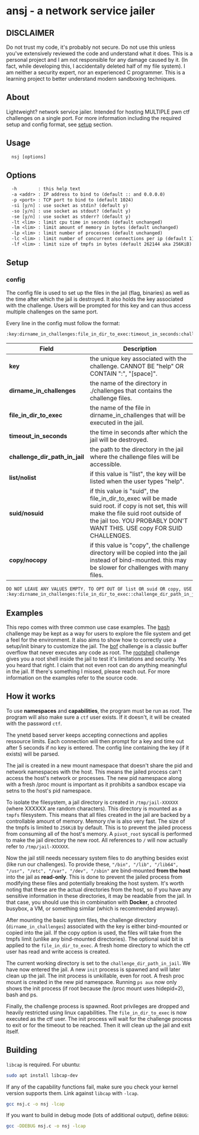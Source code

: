 # ansj - a network service jailer

## DISCLAIMER

Do not trust my code, it's probably not secure. Do not use this unless you've extensively reviewed the code and understand what it does. This is a personal project and I am not responsible for any damage caused by it. (In fact, while developing this, I accidentally deleted half of my file system). I am neither a security expert, nor an experienced C programmer. This is a learning project to better understand modern sandboxing techniques.

## About

Lightweight? network service jailer.
Intended for hosting MULTIPLE pwn ctf challenges on a single port.
For more information including the required setup and config format, see [setup](#setup) section.

## Usage

```txt
  nsj [options]
```

## Options

```txt
  -h        : this help text
  -a <addr> : IP address to bind to (default :: and 0.0.0.0)
  -p <port> : TCP port to bind to (default 1024)
  -si [y/n] : use socket as stdin? (default y)
  -so [y/n] : use socket as stdout? (default y)
  -se [y/n] : use socket as stderr? (default y)
  -lt <lim> : limit cpu time in seconds (default unchanged)
  -lm <lim> : limit amount of memory in bytes (default unchanged)
  -lp <lim> : limit number of processes (default unchanged)
  -lc <lim> : limit number of concurrent connections per ip (default 1)
  -lf <lim> : limit size of tmpfs in bytes (default 262144 aka 256KiB)
```

## Setup

### config

The config file is used to set up the files in the jail (flag, binaries) as well as the time after which the jail is destroyed. It also holds the key associated with the challenge. Users will be prompted for this key and can thus access multiple challenges on the same port.

Every line in the config must follow the format:

```txt
:key:dirname_in_challenges:file_in_dir_to_exec:timeout_in_seconds:challenge_dir_path_in_jail:list/nolist:suid/nosuid:copy/nocopy:
```

| Field | Description |
| --- | --- |
| **key** | the unique key associated with the challenge. CANNOT BE "help" OR CONTAIN ":", "[space]". |
| **dirname_in_challenges** | the name of the directory in ./challenges that contains the challenge files. |
| **file_in_dir_to_exec** | the name of the file in dirname_in_challenges that will be executed in the jail. |
| **timeout_in_seconds** | the time in seconds after which the jail will be destroyed. |
| **challenge_dir_path_in_jail** | the path to the directory in the jail where the challenge files will be accessible. |
| **list/nolist** | if this value is "list", the key will be listed when the user types "help". |
| **suid/nosuid** | if this value is "suid", the file_in_dir_to_exec will be made suid root. if copy is not set, this will make the file suid root outside of the jail too. YOU PROBABLY DON'T WANT THIS. USE copy FOR SUID CHALLENGES. |
| **copy/nocopy** | if this value is "copy", the challenge directory will be copied into the jail instead of bind-mounted. this may be slower for challenges with many files. |


```txt
DO NOT LEAVE ANY VALUES EMPTY. TO OPT OUT OF list OR suid OR copy, USE "nolist" OR "nosuid" OR "nocopy" OR LITERALLY ANY OTHER STRING. DO NOT DO THIS: 
:key:dirname_in_challenges:file_in_dir_to_exec::challenge_dir_path_in_jail::::
```

## Examples

This repo comes with three common use case examples. The [bash](/challenges/default/) challenge may be kept as a way for users to explore the file system and get a feel for the environment. It also aims to show how to correctly use a setup/init binary to customize the jail. The [bof](/challenges/unpriv_bof_example/) challenge is a classic buffer overflow that never executes any code as root. The [rootshell](/challenges/rootshell_example/) challenge gives you a root shell inside the jail to test it's limitations and security. Yes you heard that right. I claim that not even root can do anything meaningful in the jail. If there's something I missed, please reach out. For more information on the examples refer to the source code.

## How it works

To use **namespaces** and **capabilities**, the program must be run as root. The program will also make sure a `ctf` user exists. If it doesn't, it will be created with the password `ctf`.

The ynetd based server keeps accepting connections and applies ressource limits. Each connection will then prompt for a key and time out after 5 seconds if no key is entered. The config line containing the key (if it exists) will be parsed.

The jail is created in a new mount namespace that doesn't share the pid and network namespaces with the host. This means the jailed process can't access the host's network or processes. The new pid namespace along with a fresh /proc mount is important as it prohibits a sandbox escape via setns to the host's pid namespace.

To isolate the filesystem, a jail directory is created in `/tmp/jail-XXXXXX` (where XXXXXX are random characters). This directory is mounted as a `tmpfs` filesystem. This means that all files created in the jail are backed by a controllable amount of memory. Memory r/w is also very fast. The size of the tmpfs is limited to `256KiB` by default. This is to prevent the jailed process from consuming all of the host's memory. A `pivot_root` syscall is performed to make the jail directory the new root. All references to `/` will now actually refer to `/tmp/jail-XXXXXX`.

Now the jail still needs necessary system files to do anything besides exist (like run our challenges). To provide these, `"/bin", "/lib", "/lib64", "/usr", "/etc", "/var", "/dev", "/sbin"` are bind-mounted **from the host** into the jail as **read-only**. This is done to prevent the jailed process from modifying these files and potentially breaking the host system. It's worth noting that these are the actual directories from the host, so if you have any sensitive information in these directories, it may be readable from the jail. In that case, you should use this in combination with **Docker**, a chrooted busybox, a VM, or something similar (which is recommended anyway).

After mounting the basic system files, the challenge directory (`dirname_in_challenges`) associated with the key is either bind-mounted or copied into the jail. If the copy option is used, the files will take from the tmpfs limit (unlike any bind-mounted directories). The optional suid bit is applied to the `file_in_dir_to_exec`. A fresh home directory to which the ctf user has read and write access is created.

The current working directory is set to the `challenge_dir_path_in_jail`. We have now entered the jail. A new `init` process is spawned and will later clean up the jail. The init process is unkillable, even for root. A fresh proc mount is created in the new pid namespace. Running `ps aux` now only shows the init process (if root because the /proc mount uses hidepid=2), bash and ps.

Finally, the challenge process is spawned. Root privileges are dropped and heavily restricted using linux capabilities. The `file_in_dir_to_exec` is now executed as the ctf user. The init process will wait for the challenge process to exit or for the timeout to be reached. Then it will clean up the jail and exit itself.

## Building

`libcap` is required. For ubuntu:

```bash
sudo apt install libcap-dev
```

If any of the capability functions fail, make sure you check your kernel version supports them. Link against `libcap` with `-lcap`.

```bash
gcc nsj.c -o nsj -lcap
```

If you want to build in debug mode (lots of additional output), define `DEBUG`:

```bash
gcc -DDEBUG nsj.c -o nsj -lcap
```
